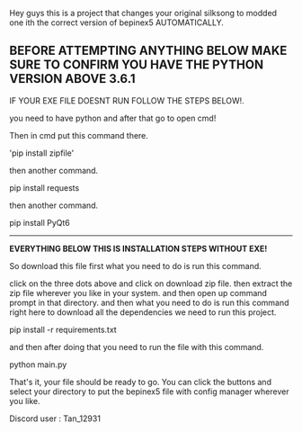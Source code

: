 Hey guys this is a project that changes your original silksong to modded one ith the correct version of bepinex5 AUTOMATICALLY.

BEFORE ATTEMPTING ANYTHING BELOW MAKE SURE TO CONFIRM YOU HAVE THE PYTHON VERSION ABOVE 3.6.1
----------------------------------------------------------
IF YOUR EXE FILE DOESNT RUN FOLLOW THE STEPS BELOW!.

you need to have python and after that go to open cmd!

Then in cmd put this command there.

'pip install zipfile'

then another command.

pip install requests

then another command.

pip install PyQt6

--------------------------------------------------------------

**EVERYTHING BELOW THIS IS INSTALLATION STEPS WITHOUT EXE!**

So download this file first what you need to do is run this command.

click on the three dots above and click on download zip file.
then extract the zip file wherever you like in your system.
and then open up command prompt in that directory.
and then what you need to do is run this command right here to download all the dependencies we need to run this project.

pip install -r requirements.txt

and then after doing that you need to run the file with this command.

python main.py

That's it, your file should be ready to go. You can click the buttons and select your directory to put the bepinex5 file with config manager wherever you like.

Discord user : Tan_12931
